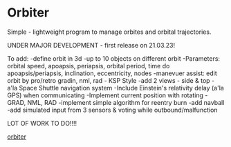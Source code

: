 # Orbiter
Simple - lightweight program to manage orbites and orbital trajectories.

UNDER MAJOR DEVELOPMENT - first release on 21.03.23!



To add:
-define orbit in 3d
-up to 10 objects on different orbit
-Parameters: orbital speed, apoapsis, periapsis, orbital period, time do apoapsis/periapsis, inclination, eccentricity, nodes
-manevuer assist: edit orbit by pro/retro gradin, nml, rad - KSP Style
-add 2 views - side & top - a'la Space Shuttle navigation system
-Include Einstein's relativity delay (a'la GPS) when communicating
-Implement current position with rotating - GRAD, NML, RAD
-implement simple algorithm for reentry burn
-add navball
-add simulated input from 3 sensors & voting while outbound/malfunction

LOT OF WORK TO DO!!!!

[orbiter](https://user-images.githubusercontent.com/127039319/226501465-16664429-578d-4acc-ac39-a027a1e354b7.jpg)
